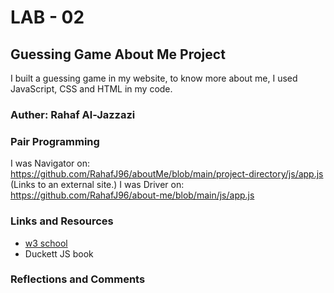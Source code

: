 # LAB - 02

## Guessing Game About Me Project
I built a guessing game in my website, to know more about me, I used JavaScript, CSS and HTML in my code.

### Auther: Rahaf Al-Jazzazi

### Pair Programming
I was Navigator on: https://github.com/RahafJ96/aboutMe/blob/main/project-directory/js/app.js (Links to an external site.)
I was Driver on: https://github.com/RahafJ96/about-me/blob/main/js/app.js

### Links and Resources
- [w3 school](https://www.w3schools.com/js/default.asp)
- Duckett JS book

### Reflections and Comments
